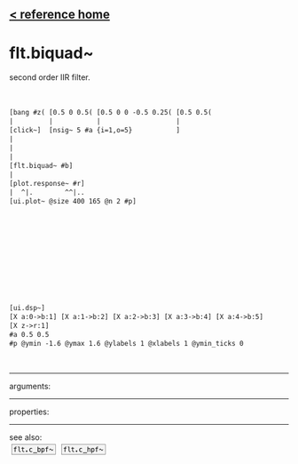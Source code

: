 [< reference home](ceammc_lib.html)
---

# flt.biquad~


second order IIR filter.

```


[bang #z( [0.5 0 0.5( [0.5 0 0 -0.5 0.25( [0.5 0.5(
|         |           |                   |
[click~]  [nsig~ 5 #a {i=1,o=5}           ]
|
|
|
[flt.biquad~ #b]
|
[plot.response~ #r]
|  ^|.        ^^|..
[ui.plot~ @size 400 165 @n 2 #p]











[ui.dsp~]
[X a:0->b:1] [X a:1->b:2] [X a:2->b:3] [X a:3->b:4] [X a:4->b:5]
[X z->r:1]
#a 0.5 0.5
#p @ymin -1.6 @ymax 1.6 @ylabels 1 @xlabels 1 @ymin_ticks 0

            
```

---
arguments:


---
properties:


---
see also:<br>
[![flt.c_bpf~](img/object_flt.c_bpf~.png)](flt.c_bpf~.html)
[![flt.c_hpf~](img/object_flt.c_hpf~.png)](flt.c_hpf~.html)
